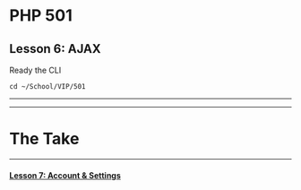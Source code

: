 # PHP 501
## Lesson 6: AJAX

Ready the CLI

`cd ~/School/VIP/501`

___



___

# The Take



___

#### [Lesson 7: Account & Settings](https://github.com/inkVerb/vip/blob/master/501-php/Lesson-07.md)
